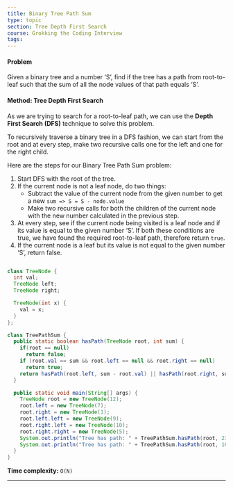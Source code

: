 ```yaml
---
title: Binary Tree Path Sum
type: topic
section: Tree Depth First Search
course: Grokking the Coding Interview
tags:
---
```

#### Problem
Given a binary tree and a number ‘S’, find if the tree has a path from root-to-leaf such that the sum of all the node values of that path equals ‘S’.

#### Method: Tree Depth First Search
As we are trying to search for a root-to-leaf path, we can use the **Depth First Search (DFS)** technique to solve this problem.

To recursively traverse a binary tree in a DFS fashion, we can start from the root and at every step, make two recursive calls one for the left and one for the right child.

Here are the steps for our Binary Tree Path Sum problem:
1. Start DFS with the root of the tree.
2. If the current node is not a leaf node, do two things:
    - Subtract the value of the current node from the given number to get a new `sum => S = S - node.value`
    - Make two recursive calls for both the children of the current node with the new number calculated in the previous step.
3. At every step, see if the current node being visited is a leaf node and if its value is equal to the given number ‘S’. If both these conditions are true, we have found the required root-to-leaf path, therefore return `true`.
4. If the current node is a leaf but its value is not equal to the given number ‘S’, return false.

```java

class TreeNode {
  int val;
  TreeNode left;
  TreeNode right;

  TreeNode(int x) {
    val = x;
  }
};

class TreePathSum {
  public static boolean hasPath(TreeNode root, int sum) {
    if(root == null)
      return false;
    if (root.val == sum && root.left == null && root.right == null)
      return true;
    return hasPath(root.left, sum - root.val) || hasPath(root.right, sum - root.val);
  }

  public static void main(String[] args) {
    TreeNode root = new TreeNode(12);
    root.left = new TreeNode(7);
    root.right = new TreeNode(1);
    root.left.left = new TreeNode(9);
    root.right.left = new TreeNode(10);
    root.right.right = new TreeNode(5);
    System.out.println("Tree has path: " + TreePathSum.hasPath(root, 23));
    System.out.println("Tree has path: " + TreePathSum.hasPath(root, 16));
  }
}
```
**Time complexity:** `O(N)`


---